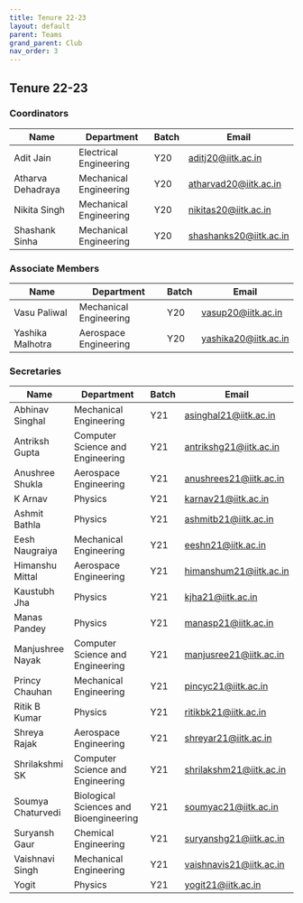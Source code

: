 ```yaml
---
title: Tenure 22-23
layout: default
parent: Teams
grand_parent: Club
nav_order: 3
---
```


## Tenure 22-23

### Coordinators

| Name              | Department             | Batch | Email                                                   |
| ----------------- | ---------------------- | ----- | ------------------------------------------------------- |
| Adit Jain         | Electrical Engineering | Y20   | [aditj20@iitk.ac.in](mailto:aditj20@iitk.ac.in)         |
| Atharva Dehadraya | Mechanical Engineering | Y20   | [atharvad20@iitk.ac.in](mailto:atharvad20@iitk.ac.in)   |
| Nikita Singh      | Mechanical Engineering | Y20   | [nikitas20@iitk.ac.in](mailto:nikitas20@iitk.ac.in)     |
| Shashank Sinha    | Mechanical Engineering | Y20   | [shashanks20@iitk.ac.in](mailto:shashanks20@iitk.ac.in) |

### Associate Members

| Name             | Department             | Batch | Email                                               |
| ---------------- | ---------------------- | ----- | --------------------------------------------------- |
| Vasu Paliwal     | Mechanical Engineering | Y20   | [vasup20@iitk.ac.in](mailto:vasup20@iitk.ac.in)     |
| Yashika Malhotra | Aerospace Engineering  | Y20   | [yashika20@iitk.ac.in](mailto:yashika20@iitk.ac.in) |

### Secretaries

| Name              | Department                             | Batch | Email                                                     |
| ----------------- | -------------------------------------- | ----- | --------------------------------------------------------- |
| Abhinav Singhal   | Mechanical Engineering                 | Y21   | [asinghal21@iitk.ac.in](mailto:asinghal21@iitk.ac.in)     |
| Antriksh Gupta    | Computer Science and Engineering       | Y21   | [antrikshg21@iitk.ac.in](mailto:antrikshg21@iitk.ac.in)   |
| Anushree Shukla   | Aerospace Engineering                  | Y21   | [anushrees21@iitk.ac.in](anushrees21@iitk.ac.in)          |
| K Arnav           | Physics                                | Y21   | [karnav21@iitk.ac.in](mailto:karnav21@iitk.ac.in)         |
| Ashmit Bathla     | Physics                                | Y21   | [ashmitb21@iitk.ac.in](mailto:ashmitb21@iitk.ac.in)       |
| Eesh Naugraiya    | Mechanical Engineering                 | Y21   | [eeshn21@iitk.ac.in](eeshn21@iitk.ac.in)                  |
| Himanshu Mittal   | Aerospace Engineering                  | Y21   | [himanshum21@iitk.ac.in](mailto:himanshum21@iitk.ac.in)   |
| Kaustubh Jha      | Physics                                | Y21   | [kjha21@iitk.ac.in](mailto:kjha21@iitk.ac.in)             |
| Manas Pandey      | Physics                                | Y21   | [manasp21@iitk.ac.in](mailto:manasp21@iitk.ac.in)         |
| Manjushree Nayak  | Computer Science and Engineering       | Y21   | [manjusree21@iitk.ac.in](mailto:manjusree21@iitk.ac.in)   |
| Princy Chauhan    | Mechanical Engineering                 | Y21   | [pincyc21@iitk.ac.in](mailto:pincyc21@iitk.ac.in)         |
| Ritik B Kumar     | Physics                                | Y21   | [ritikbk21@iitk.ac.in](mailto:ritikbk21@iitk.ac.in)       |
| Shreya Rajak      | Aerospace Engineering                  | Y21   | [shreyar21@iitk.ac.in](mailto:shreyar21@iitk.ac.in)       |
| Shrilakshmi SK    | Computer Science and Engineering       | Y21   | [shrilakshm21@iitk.ac.in](mailto:shrilakshm21@iitk.ac.in) |
| Soumya Chaturvedi | Biological Sciences and Bioengineering | Y21   | [soumyac21@iitk.ac.in](mailto:soumyac21@iitk.ac.in)       |
| Suryansh Gaur     | Chemical Engineering                   | Y21   | [suryanshg21@iitk.ac.in](mailto:suryanshg21@iitk.ac.in)   |
| Vaishnavi Singh   | Mechanical Engineering                 | Y21   | [vaishnavis21@iitk.ac.in](mailto:vaishnavis21@iitk.ac.in) |
| Yogit             | Physics                                | Y21   | [yogit21@iitk.ac.in](mailto:yogit21@iitk.ac.in)           |
